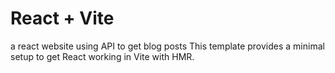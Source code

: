 # React + Vite
a react website using API to get blog posts
This template provides a minimal setup to get React working in Vite with HMR.
